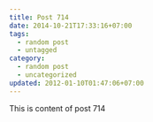 ```yaml
---
title: Post 714
date: 2014-10-21T17:33:16+07:00
tags:
  - random post
  - untagged
category:
  - random post
  - uncategorized
updated: 2012-01-10T01:47:06+07:00
---
```

This is content of post 714